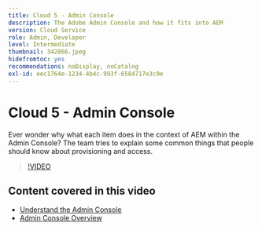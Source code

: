 ```yaml
---
title: Cloud 5 - Admin Console
description: The Adobe Admin Console and how it fits into AEM
version: Cloud Service
role: Admin, Developer
level: Intermediate
thumbnail: 342866.jpeg
hidefromtoc: yes
recommendations: noDisplay, noCatalog
exl-id: eec1764e-1234-4b4c-993f-6584717e3c9e
---
```

# Cloud 5 - Admin Console

Ever wonder why what each item does in the context of AEM within the Admin Console? The team tries to explain some common things that people should know about provisioning and access.

>[!VIDEO](https://video.tv.adobe.com/v/342866)

## Content covered in this video

+ [Understand the Admin Console](https://experienceleague.adobe.com/docs/experience-manager-cloud-service/content/onboarding/onboarding-concepts/admin-console.html)
+ [Admin Console Overview](https://helpx.adobe.com/enterprise/using/admin-console.html)
